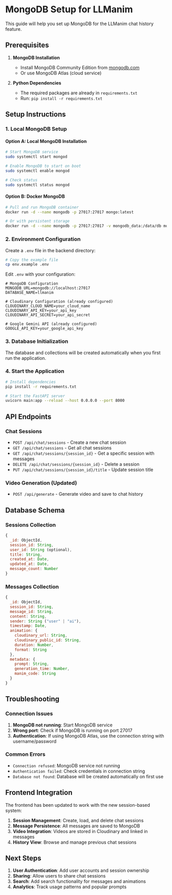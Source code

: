 # MongoDB Setup for LLManim

This guide will help you set up MongoDB for the LLManim chat history feature.

## Prerequisites

1. **MongoDB Installation**
   - Install MongoDB Community Edition from [mongodb.com](https://www.mongodb.com/try/download/community)
   - Or use MongoDB Atlas (cloud service)

2. **Python Dependencies**
   - The required packages are already in `requirements.txt`
   - Run: `pip install -r requirements.txt`

## Setup Instructions

### 1. Local MongoDB Setup

#### Option A: Local MongoDB Installation
```bash
# Start MongoDB service
sudo systemctl start mongod

# Enable MongoDB to start on boot
sudo systemctl enable mongod

# Check status
sudo systemctl status mongod
```

#### Option B: Docker MongoDB
```bash
# Pull and run MongoDB container
docker run -d --name mongodb -p 27017:27017 mongo:latest

# Or with persistent storage
docker run -d --name mongodb -p 27017:27017 -v mongodb_data:/data/db mongo:latest
```

### 2. Environment Configuration

Create a `.env` file in the backend directory:

```bash
# Copy the example file
cp env.example .env
```

Edit `.env` with your configuration:

```env
# MongoDB Configuration
MONGODB_URL=mongodb://localhost:27017
DATABASE_NAME=llmanim

# Cloudinary Configuration (already configured)
CLOUDINARY_CLOUD_NAME=your_cloud_name
CLOUDINARY_API_KEY=your_api_key
CLOUDINARY_API_SECRET=your_api_secret

# Google Gemini API (already configured)
GOOGLE_API_KEY=your_google_api_key
```

### 3. Database Initialization

The database and collections will be created automatically when you first run the application.

### 4. Start the Application

```bash
# Install dependencies
pip install -r requirements.txt

# Start the FastAPI server
uvicorn main:app --reload --host 0.0.0.0 --port 8000
```

## API Endpoints

### Chat Sessions
- `POST /api/chat/sessions` - Create a new chat session
- `GET /api/chat/sessions` - Get all chat sessions
- `GET /api/chat/sessions/{session_id}` - Get a specific session with messages
- `DELETE /api/chat/sessions/{session_id}` - Delete a session
- `PUT /api/chat/sessions/{session_id}/title` - Update session title

### Video Generation (Updated)
- `POST /api/generate` - Generate video and save to chat history

## Database Schema

### Sessions Collection
```javascript
{
  _id: ObjectId,
  session_id: String,
  user_id: String (optional),
  title: String,
  created_at: Date,
  updated_at: Date,
  message_count: Number
}
```

### Messages Collection
```javascript
{
  _id: ObjectId,
  session_id: String,
  message_id: String,
  content: String,
  sender: String ("user" | "ai"),
  timestamp: Date,
  animation: {
    cloudinary_url: String,
    cloudinary_public_id: String,
    duration: Number,
    format: String
  },
  metadata: {
    prompt: String,
    generation_time: Number,
    manim_code: String
  }
}
```

## Troubleshooting

### Connection Issues
1. **MongoDB not running**: Start MongoDB service
2. **Wrong port**: Check if MongoDB is running on port 27017
3. **Authentication**: If using MongoDB Atlas, use the connection string with username/password

### Common Errors
- `Connection refused`: MongoDB service not running
- `Authentication failed`: Check credentials in connection string
- `Database not found`: Database will be created automatically on first use

## Frontend Integration

The frontend has been updated to work with the new session-based system:

1. **Session Management**: Create, load, and delete chat sessions
2. **Message Persistence**: All messages are saved to MongoDB
3. **Video Integration**: Videos are stored in Cloudinary and linked in messages
4. **History View**: Browse and manage previous chat sessions

## Next Steps

1. **User Authentication**: Add user accounts and session ownership
2. **Sharing**: Allow users to share chat sessions
3. **Search**: Add search functionality for messages and animations
4. **Analytics**: Track usage patterns and popular prompts 